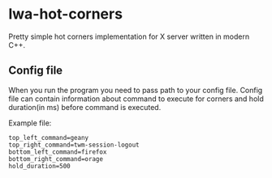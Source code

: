 # lwa-hot-corners

Pretty simple hot corners implementation for X server written in modern C++.

## Config file

When you run the program you need to pass path to your config file. Config file can contain information about command to execute for corners and hold duration(in ms) before command is executed. 


Example file:

```
top_left_command=geany
top_right_command=twm-session-logout
bottom_left_command=firefox
bottom_right_command=orage
hold_duration=500
```